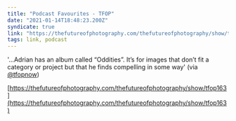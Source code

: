 ```yaml
---
title: "Podcast Favourites - TFOP"
date: "2021-01-14T18:48:23.200Z"
syndicate: true
link: "https://thefutureofphotography.com/thefutureofphotography/show/tfop163"
tags: link, podcast
---
```


'...Adrian has an album called “Oddities”. It’s for images that don’t fit a category or project but that he finds compelling in some way' (via [@tfopnow](https://twitter.com/tfopnow))

[https://thefutureofphotography.com/thefutureofphotography/show/tfop163](https://thefutureofphotography.com/thefutureofphotography/show/tfop163)